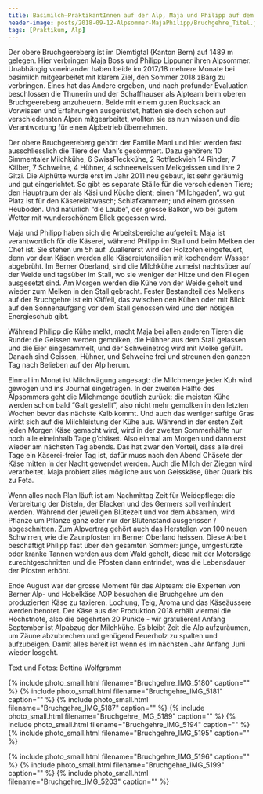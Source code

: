 ```yaml
---
title: Basimilch–PraktikantInnen auf der Alp, Maja und Philipp auf dem obere Bruchgeereberg
header-image: posts/2018-09-12-Alpsommer-MajaPhilipp/Bruchgehre_Titel.jpg
tags: [Praktikum, Alp]
---
```

 
Der obere Bruchgeereberg ist im Diemtigtal (Kanton Bern) auf 1489 m gelegen. Hier verbringen Maja Boss und Philipp Lippuner ihren Alpsommer. Unabhängig voneinander haben beide im 2017/18 mehrere Monate bei basimilch mitgearbeitet mit klarem Ziel, den Sommer 2018 zBärg zu verbringen. Eines hat das Andere ergeben, und nach profunder Evaluation beschlossen die Thunerin und der Schaffhauser als Alpteam beim oberen Bruchgeereberg anzuheuern. Beide mit einem guten Rucksack an Vorwissen und Erfahrungen ausgerüstet, hatten sie doch schon auf verschiedensten Alpen mitgearbeitet, wollten sie es nun wissen und die Verantwortung für einen Alpbetrieb übernehmen.
 
Der obere Bruchgeereberg gehört der Familie Mani und hier werden fast ausschliesslich die Tiere der Mani’s gesömmert. Dazu gehören: 10 Simmentaler Milchkühe, 6 SwissFleckkühe, 2 Rotfleckvieh 14 Rinder, 7 Kälber, 7 Schweine, 4 Hühner, 4 schneeweissen Melkgeissen und ihre 2 Gitzi. Die Alphütte wurde erst im Jahr 2011 neu gebaut, ist sehr geräumig und gut eingerichtet. So gibt es separate Ställe für die verschiedenen Tiere; den Hauptraum der als Käsi und Küche dient; einen “Milchgaden”, wo gut Platz ist für den Käsereiabwasch; Schlafkammern; und einem grossen Heuboden. Und natürlich “die Laube”, der grosse Balkon, wo bei gutem Wetter mit wunderschönem Blick gegessen wird.

Maja und Philipp haben sich die Arbeitsbereiche aufgeteilt: Maja ist verantwortlich für die Käserei, während Philipp im Stall und beim Melken der Chef ist. Sie stehen um 5h auf. Zuallererst wird der Holzofen eingefeuert, denn vor dem Käsen werden alle Käsereiutensilien mit kochendem Wasser abgebrüht. Im Berner Oberland, sind die Milchkühe zumeist  nachtsüber auf der Weide und tagsüber im Stall, wo sie weniger der Hitze und den Fliegen ausgesetzt sind. Am Morgen  werden die Kühe von der Weide geholt und wieder zum Melken  in den Stall gebracht. Fester Bestandteil des Melkens auf der Bruchgehre ist ein Käffeli, das zwischen den Kühen oder mit Blick auf den Sonnenaufgang vor dem Stall genossen wird und  den nötigen Energieschub gibt.

Während Philipp die Kühe melkt, macht Maja bei allen anderen Tieren die Runde: die Geissen werden gemolken, die Hühner aus dem Stall gelassen und die Eier eingesammelt, und der Schweinetrog wird mit Molke gefüllt. Danach sind Geissen, Hühner, und Schweine frei und streunen den ganzen Tag nach Belieben auf der Alp herum.

Einmal im Monat ist Milchwägung angesagt: die Milchmenge jeder Kuh wird gewogen und ins Journal eingetragen. In der zweiten Hälfte des Alpsommers geht die Milchmenge deutlich zurück: die meisten Kühe werden schon bald “Galt gestellt”, also nicht mehr gemolken in den letzten Wochen bevor das nächste Kalb kommt. Und auch das weniger saftige Gras wirkt sich auf die Milchleistung der Kühe aus. Während in der ersten Zeit jeden Morgen Käse gemacht wird, wird in der zweiten Sommerhälfte nur noch alle eineinhalb Tage g’chäset. Also einmal am Morgen und dann erst wieder am nächsten Tag abends. Das hat zwar den Vorteil, dass alle drei Tage ein Käserei-freier Tag ist, dafür muss nach den Abend Chäsete der Käse mitten in der Nacht gewendet werden. Auch die Milch der Ziegen wird verarbeitet. Maja probiert alles mögliche aus von Geisskäse, über Quark bis zu Feta. 

Wenn alles nach Plan läuft ist am Nachmittag Zeit für Weidepflege: die Verbreitung der  Disteln, der Blacken und des Germers soll verhindert werden. Während der jeweiligen Blütezeit und vor dem Absamen, wird Pflanze um Pflanze ganz oder nur der Blütenstand ausgerissen / abgeschnitten. Zum Alpvertrag gehört auch das Herstellen von 100 neuen Schwirren, wie die Zaunpfosten im Berner Oberland heissen. Diese Arbeit beschäftigt Philipp fast über den gesamten Sommer: junge, umgestürzte oder kranke Tannen werden aus dem Wald geholt, diese mit der Motorsäge zurechtgeschnitten und die Pfosten dann entrindet, was die Lebensdauer der Pfosten erhöht.

Ende August war der grosse Moment für das Alpteam: die Experten von Berner Alp- und Hobelkäse AOP besuchen die Bruchgehre um den produzierten Käse zu taxieren. Lochung, Teig, Aroma und das Käseäussere werden benotet. Der Käse aus der Produktion 2018 erhält viermal die Höchstnote, also die begehrten 20 Punkte - wir gratulieren! 
Anfang September ist Alpabzug der Milchkühe. Es bleibt Zeit die Alp aufzuräumen, um Zäune abzubrechen und genügend Feuerholz zu spalten und aufzubeigen. Damit alles bereit ist wenn es im nächsten Jahr Anfang Juni wieder losgeht.



Text und Fotos: Bettina Wolfgramm

{% include photo_small.html filename="Bruchgehre_IMG_5180" caption="" %}
{% include photo_small.html filename="Bruchgehre_IMG_5181" caption="" %}
{% include photo_small.html filename="Bruchgehre_IMG_5187" caption="" %}
{% include photo_small.html filename="Bruchgehre_IMG_5189" caption="" %}
{% include photo_small.html filename="Bruchgehre_IMG_5194" caption="" %}
{% include photo_small.html filename="Bruchgehre_IMG_5195" caption="" %}

{% include photo_small.html filename="Bruchgehre_IMG_5196" caption="" %}
{% include photo_small.html filename="Bruchgehre_IMG_5199" caption="" %}
{% include photo_small.html filename="Bruchgehre_IMG_5203" caption="" %}
